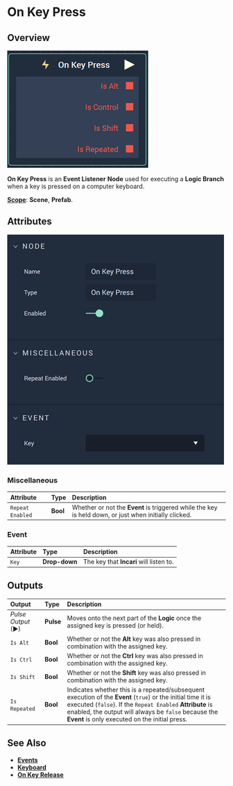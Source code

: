 # On Key Press

## Overview

![The On Key Press Node.](../../../.gitbook/assets/onkeypressnode.png)

**On Key Press** is an **Event Listener** **Node** used for executing a **Logic Branch** when a key is pressed on a computer keyboard.

[**Scope**](../../overview.md#scopes): **Scene**, **Prefab**.

## Attributes

![The On Key Press Node Attributes.](../../../.gitbook/assets/onkeypressattributes.png)

### Miscellaneous

| Attribute | Type | Description |
| :--- | :--- | :--- |
| `Repeat Enabled` | **Bool** | Whether or not the **Event** is triggered while the key is held down, or just when initially clicked. |

### Event

| Attribute | Type | Description |
| :--- | :--- | :--- |
| `Key` | **Drop-down** | The key that **Incari** will listen to. |

## Outputs

| Output | Type | Description |
| :--- | :--- | :--- |
| _Pulse Output_ \(►\) | **Pulse** | Moves onto the next part of the **Logic** once the assigned key is pressed \(or held\). |
| `Is Alt` | **Bool** | Whether or not the **Alt** key was also pressed in combination with the assigned key. |
| `Is Ctrl` | **Bool** | Whether or not the **Ctrl** key was also pressed in combination with the assigned key. |
| `Is Shift` | **Bool** | Whether or not the **Shift** key was also pressed in combination with the assigned key. |
| `Is Repeated` | **Bool** | Indicates whether this is a repeated/subsequent execution of the **Event** \(`true`\) or the initial time it is executed \(`false`\). If the `Repeat Enabled` **Attribute** is enabled, the output will always be `false` because the **Event** is only executed on the initial press. |

## See Also

* [**Events**](../)
* [**Keyboard**](./)
* [**On Key Release**](on-key-release.md)


